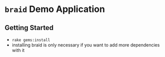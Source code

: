 # `braid` Demo Application #
## Getting Started ##
   * `rake gems:install`
   * installing braid is only necessary if you want to add more dependencies with it
